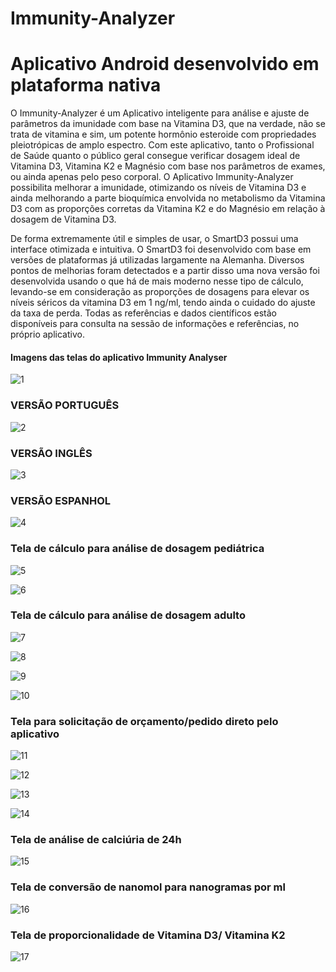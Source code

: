 # Immunity-Analyzer 
# Aplicativo Android desenvolvido em plataforma nativa


O Immunity-Analyzer é um Aplicativo inteligente para análise e ajuste de parâmetros da imunidade com base na Vitamina D3, que na verdade, não se trata de vitamina e sim, um potente hormônio esteroide com propriedades pleiotrópicas de amplo espectro. Com este aplicativo, tanto o Profissional de Saúde quanto o público geral consegue verificar dosagem ideal de Vitamina D3, Vitamina K2 e Magnésio com base nos parâmetros de exames, ou ainda apenas pelo peso corporal. O Aplicativo Immunity-Analyzer possibilita melhorar a imunidade, otimizando os níveis de Vitamina D3 e ainda melhorando a parte bioquímica envolvida no metabolismo da Vitamina D3 com as proporções corretas da Vitamina K2 e do Magnésio em relação à dosagem de Vitamina D3.

De forma extremamente útil e simples de usar, o SmartD3 possui uma interface otimizada e intuitiva. O SmartD3 foi desenvolvido com base em versões de plataformas já utilizadas largamente na Alemanha. Diversos pontos de melhorias foram detectados e a partir disso uma nova versão foi desenvolvida usando o que há de mais moderno nesse tipo de cálculo, levando-se em consideração as proporções de dosagens para elevar os níveis séricos da vitamina D3 em 1 ng/ml, tendo ainda o cuidado do ajuste da taxa de perda. Todas as referências e dados científicos estão disponíveis para consulta na sessão de informações e referências, no próprio aplicativo.


#### Imagens das telas do aplicativo Immunity Analyser

![1](https://user-images.githubusercontent.com/72615280/95760068-f45cc600-0c80-11eb-9219-bbd291fd48c4.jpg)

### VERSÃO PORTUGUÊS
![2](https://user-images.githubusercontent.com/72615280/95760070-f58df300-0c80-11eb-9f61-49dd32554cdd.jpg)

### VERSÃO INGLÊS
![3](https://user-images.githubusercontent.com/72615280/95760073-f6268980-0c80-11eb-8a01-e338bd56e207.jpg)

### VERSÃO ESPANHOL
![4](https://user-images.githubusercontent.com/72615280/95760076-f6bf2000-0c80-11eb-8bb5-d915655e3368.jpg)

### Tela de cálculo para análise de dosagem pediátrica
![5](https://user-images.githubusercontent.com/72615280/95760078-f6bf2000-0c80-11eb-9051-a10b095e1a3e.jpg)

![6](https://user-images.githubusercontent.com/72615280/95760080-f757b680-0c80-11eb-963b-fbb4e8292524.jpg)

### Tela de cálculo para análise de dosagem adulto
![7](https://user-images.githubusercontent.com/72615280/95760082-f7f04d00-0c80-11eb-954a-d67bf8ca15ec.jpg)

![8](https://user-images.githubusercontent.com/72615280/95760085-f888e380-0c80-11eb-8d6c-7ba4e3ca5487.jpg)

![9](https://user-images.githubusercontent.com/72615280/95760088-f888e380-0c80-11eb-82b8-d4d296f7f01f.jpg)

![10](https://user-images.githubusercontent.com/72615280/95760092-f9217a00-0c80-11eb-9840-6b0ac38460ca.jpg)

### Tela para solicitação de orçamento/pedido direto pelo aplicativo
![11](https://user-images.githubusercontent.com/72615280/95760096-f9ba1080-0c80-11eb-9b7a-6cba76e7b481.jpg)

![12](https://user-images.githubusercontent.com/72615280/95760099-fa52a700-0c80-11eb-88c9-d1cfb18e7e5b.jpg)

![13](https://user-images.githubusercontent.com/72615280/95760101-faeb3d80-0c80-11eb-9881-a41cd7a059c3.jpg)

![14](https://user-images.githubusercontent.com/72615280/95760104-faeb3d80-0c80-11eb-82aa-1ce8cb607636.jpg)

### Tela de análise de calciúria de 24h
![15](https://user-images.githubusercontent.com/72615280/95760108-fb83d400-0c80-11eb-8c2d-46b193423c6f.jpg)

### Tela de conversão de nanomol para nanogramas por ml
![16](https://user-images.githubusercontent.com/72615280/95760109-fc1c6a80-0c80-11eb-9f4d-6ef7baf73fae.jpg)

### Tela de proporcionalidade de Vitamina D3/ Vitamina K2
![17](https://user-images.githubusercontent.com/72615280/95760111-fcb50100-0c80-11eb-8622-9c224de2d213.jpg)

